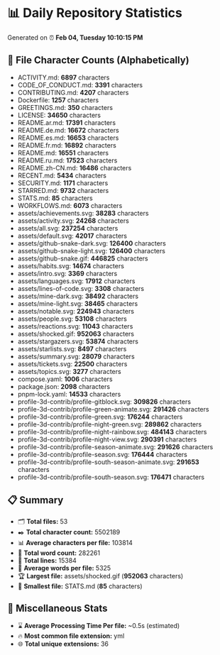 # 📊 Daily Repository Statistics
Generated on ⏰ **Feb 04, Tuesday 10:10:15 PM**

## 📂 File Character Counts (Alphabetically)
- ACTIVITY.md: **6897** characters
- CODE_OF_CONDUCT.md: **3391** characters
- CONTRIBUTING.md: **4207** characters
- Dockerfile: **1257** characters
- GREETINGS.md: **350** characters
- LICENSE: **34650** characters
- README.ar.md: **17391** characters
- README.de.md: **16672** characters
- README.es.md: **16653** characters
- README.fr.md: **16892** characters
- README.md: **16551** characters
- README.ru.md: **17523** characters
- README.zh-CN.md: **16486** characters
- RECENT.md: **5434** characters
- SECURITY.md: **1171** characters
- STARRED.md: **9732** characters
- STATS.md: **85** characters
- WORKFLOWS.md: **6073** characters
- assets/achievements.svg: **38283** characters
- assets/activity.svg: **24268** characters
- assets/all.svg: **237254** characters
- assets/default.svg: **42017** characters
- assets/github-snake-dark.svg: **126400** characters
- assets/github-snake-light.svg: **126400** characters
- assets/github-snake.gif: **446825** characters
- assets/habits.svg: **14674** characters
- assets/intro.svg: **3369** characters
- assets/languages.svg: **17912** characters
- assets/lines-of-code.svg: **3308** characters
- assets/mine-dark.svg: **38492** characters
- assets/mine-light.svg: **38465** characters
- assets/notable.svg: **224943** characters
- assets/people.svg: **53108** characters
- assets/reactions.svg: **11043** characters
- assets/shocked.gif: **952063** characters
- assets/stargazers.svg: **53874** characters
- assets/starlists.svg: **8497** characters
- assets/summary.svg: **28079** characters
- assets/tickets.svg: **22500** characters
- assets/topics.svg: **3277** characters
- compose.yaml: **1006** characters
- package.json: **2098** characters
- pnpm-lock.yaml: **14533** characters
- profile-3d-contrib/profile-gitblock.svg: **309826** characters
- profile-3d-contrib/profile-green-animate.svg: **291426** characters
- profile-3d-contrib/profile-green.svg: **176244** characters
- profile-3d-contrib/profile-night-green.svg: **289862** characters
- profile-3d-contrib/profile-night-rainbow.svg: **484143** characters
- profile-3d-contrib/profile-night-view.svg: **290391** characters
- profile-3d-contrib/profile-season-animate.svg: **291626** characters
- profile-3d-contrib/profile-season.svg: **176444** characters
- profile-3d-contrib/profile-south-season-animate.svg: **291653** characters
- profile-3d-contrib/profile-south-season.svg: **176471** characters

## 📋 Summary
- 🗂️ **Total files:** 53
- ✒️ **Total character count:** 5502189
- 📊 **Average characters per file:** 103814
- 📝 **Total word count:** 282261
- 🧾 **Total lines:** 15384
- 📐 **Average words per file:** 5325
- 🏆 **Largest file:** assets/shocked.gif (**952063** characters)
- 🥉 **Smallest file:** STATS.md (**85** characters)

## 🌟 Miscellaneous Stats
- ⌛ **Average Processing Time Per file:** ~0.5s (estimated)
- 🔥 **Most common file extension:** yml
- 🌐 **Total unique extensions:** 36
